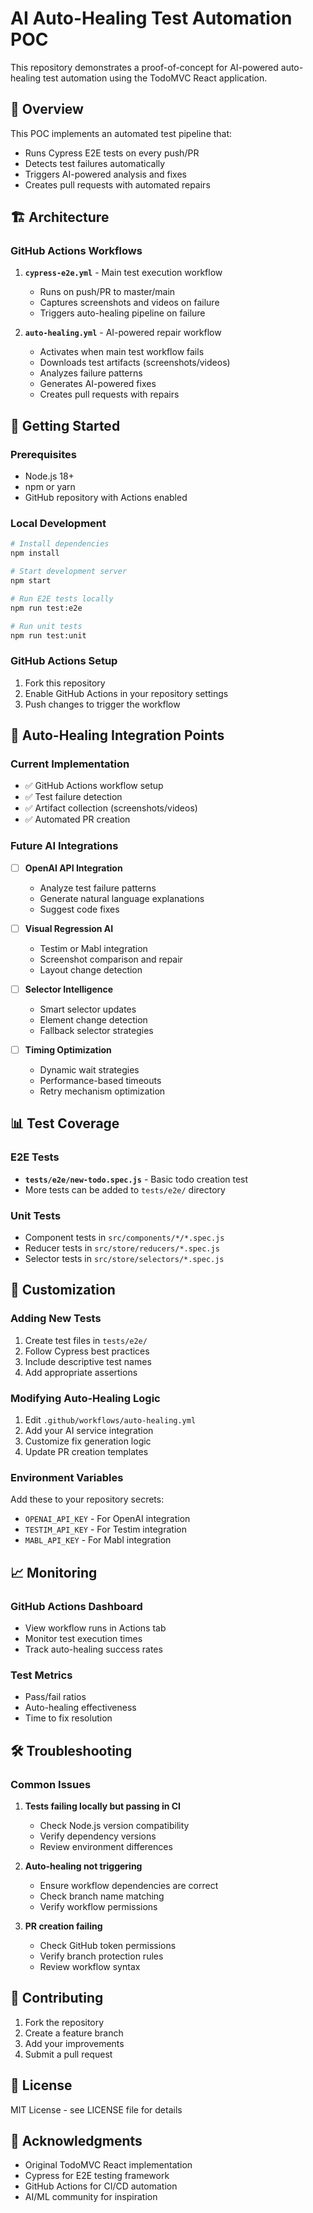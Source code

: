 # AI Auto-Healing Test Automation POC

This repository demonstrates a proof-of-concept for AI-powered auto-healing test automation using the TodoMVC React application.

## 🎯 Overview

This POC implements an automated test pipeline that:
- Runs Cypress E2E tests on every push/PR
- Detects test failures automatically
- Triggers AI-powered analysis and fixes
- Creates pull requests with automated repairs

## 🏗️ Architecture

### GitHub Actions Workflows

1. **`cypress-e2e.yml`** - Main test execution workflow
   - Runs on push/PR to master/main
   - Captures screenshots and videos on failure
   - Triggers auto-healing pipeline on failure

2. **`auto-healing.yml`** - AI-powered repair workflow
   - Activates when main test workflow fails
   - Downloads test artifacts (screenshots/videos)
   - Analyzes failure patterns
   - Generates AI-powered fixes
   - Creates pull requests with repairs

## 🚀 Getting Started

### Prerequisites
- Node.js 18+
- npm or yarn
- GitHub repository with Actions enabled

### Local Development
```bash
# Install dependencies
npm install

# Start development server
npm start

# Run E2E tests locally
npm run test:e2e

# Run unit tests
npm run test:unit
```

### GitHub Actions Setup
1. Fork this repository
2. Enable GitHub Actions in your repository settings
3. Push changes to trigger the workflow

## 🤖 Auto-Healing Integration Points

### Current Implementation
- ✅ GitHub Actions workflow setup
- ✅ Test failure detection
- ✅ Artifact collection (screenshots/videos)
- ✅ Automated PR creation

### Future AI Integrations
- [ ] **OpenAI API Integration**
  - Analyze test failure patterns
  - Generate natural language explanations
  - Suggest code fixes

- [ ] **Visual Regression AI**
  - Testim or Mabl integration
  - Screenshot comparison and repair
  - Layout change detection

- [ ] **Selector Intelligence**
  - Smart selector updates
  - Element change detection
  - Fallback selector strategies

- [ ] **Timing Optimization**
  - Dynamic wait strategies
  - Performance-based timeouts
  - Retry mechanism optimization

## 📊 Test Coverage

### E2E Tests
- **`tests/e2e/new-todo.spec.js`** - Basic todo creation test
- More tests can be added to `tests/e2e/` directory

### Unit Tests
- Component tests in `src/components/*/*.spec.js`
- Reducer tests in `src/store/reducers/*.spec.js`
- Selector tests in `src/store/selectors/*.spec.js`

## 🔧 Customization

### Adding New Tests
1. Create test files in `tests/e2e/`
2. Follow Cypress best practices
3. Include descriptive test names
4. Add appropriate assertions

### Modifying Auto-Healing Logic
1. Edit `.github/workflows/auto-healing.yml`
2. Add your AI service integration
3. Customize fix generation logic
4. Update PR creation templates

### Environment Variables
Add these to your repository secrets:
- `OPENAI_API_KEY` - For OpenAI integration
- `TESTIM_API_KEY` - For Testim integration
- `MABL_API_KEY` - For Mabl integration

## 📈 Monitoring

### GitHub Actions Dashboard
- View workflow runs in Actions tab
- Monitor test execution times
- Track auto-healing success rates

### Test Metrics
- Pass/fail ratios
- Auto-healing effectiveness
- Time to fix resolution

## 🛠️ Troubleshooting

### Common Issues
1. **Tests failing locally but passing in CI**
   - Check Node.js version compatibility
   - Verify dependency versions
   - Review environment differences

2. **Auto-healing not triggering**
   - Ensure workflow dependencies are correct
   - Check branch name matching
   - Verify workflow permissions

3. **PR creation failing**
   - Check GitHub token permissions
   - Verify branch protection rules
   - Review workflow syntax

## 🤝 Contributing

1. Fork the repository
2. Create a feature branch
3. Add your improvements
4. Submit a pull request

## 📄 License

MIT License - see LICENSE file for details

## 🙏 Acknowledgments

- Original TodoMVC React implementation
- Cypress for E2E testing framework
- GitHub Actions for CI/CD automation
- AI/ML community for inspiration 